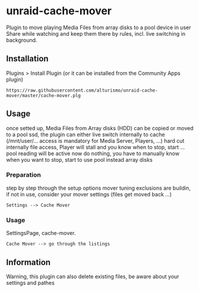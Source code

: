 # unraid-cache-mover
  Plugin to move playing Media Files from array disks to a pool device in user Share
  while watching and keep them there by rules, incl. live switching in background.

## Installation
Plugins > Install Plugin (or it can be installed from the Community Apps plugin)
```
https://raw.githubusercontent.com/alturismo/unraid-cache-mover/master/cache-mover.plg
```

## Usage
once setted up, Media Files from Array disks (HDD) can be copied or moved to a pool ssd,
the plugin can either
live switch internally to cache (/mnt/user/... access is mandatory for Media Server, Players, ...) 
hard cut internally file access, Player will stall and you know when to stop, start ... pool reading will be active now
do nothing, you have to manually know when you want to stop, start to use pool instead array disks

### Preparation
step by step through the setup options
mover tuning exclusions are buildin, if not in use, consider your mover settings (files get moved back ...)
```
Settings --> Cache Mover
```

### Usage
SettingsPage, cache-mover.
```
Cache Mover --> go through the listings
```

## Information
Warning, this plugin can also delete existing files, be aware about your settings and pathes
